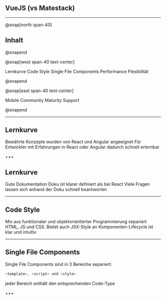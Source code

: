 ## VueJS (vs Matestack)

---

@snap[north span-40]
## Inhalt
@snapend

@snap[west span-40 text-center]

Lernkurve
Code Style
Single File Components
Performance
Flexibilität

@snapend

@snap[east span-40 text-center]

Mobile
Community
Maturity
Support

@snapend

---

## Lernkurve

Bewährte Konzepte wurden von React und Angular angeeignet
Für Entwickler mit Erfahrungen in React oder Angular dadurch schnell erlernbar

+++

## Lernkurve

Gute Dokumentation
Doku ist klarer definiert als bei React
Viele Fragen lassen sich anhand der Doku schnell beantworten

---
## Code Style

Mix aus funktionaler und objektorientierter Programmierung
separiert HTML, JS und CSS. 
Bietet auch JSX-Style an
Komponenten-Lifecycle ist klar und intuitiv

---
## Single File Components

Single File Components sind in 3 Bereiche separiert:
```javascript
<template>, <script> und <style>
```

jeder Bereich enthält den entsprechenden Code-Type

+++

### <template>
@snap[west span-40 text-center]
```pug
  <template lang="pug">
  #app
    template(v-for="item in items")
      v-img(:src='item.image', height='200px')
        .headline {{ item.count }} {{ item.headline }}
          span.grey--text {{ item.subHeadline }}
  </template>
```
@snapend

@snap[east span-40 text-center]
pug Templates analog zu slim
Two-Way Data Binding
@snapend

+++

### <script>
@snap[west span-40 text-center]
```javascript
<script>
export default {
  data: function () {
    return {
      post: { comments: []
      },
    }
  },
  components: {
  },
  created(){
  },
  methods: {
  }
}
</script>
```
@snapend

@snap[east span-40 text-center]


@snapend


+++

@snap[north span-40 text-center]
## <style>
@snapend

@snap[west span-40 text-center]
```
<style>
```
@snapend

@snap[east span-40 text-center]
Im Style der Komponente wird das CSS hinterlegt
durch ``` <style lang="scss"> ``` kann man  
@snapend

---

@snap[west span-40 text-center]
## Performance

Größe der Vue-Bibliothek: 31KB
@snapend

@snap[east span-40 text-center]
![Performance](assets/img/performance.png)
@snapend

---

## Flexibilität

Im Core sind die wichtigsten Bestandteile bereits integriert  
Darüber hinaus gibt es einige sinnvolle Erweiterungen

+++

### Vuex für das State-Management
Es gibt einen zentralen Store  
In diesem wird der Zustand der Anwendung gespeichert
```javascript
const store = new Vuex.Store({
  state: {
    count: 0
  },
  mutations: {
    increment (state) {
      state.count++
    }
  }
})
```
+++
### Vue Router für das URL-Management innerhalb der App

@snap[west span-40]
```javascript
import Posts from '../components/posts/index.vue'

export const routes = [
  { path: '/posts', component: Posts }
```
@snapend


@snap[east span-40]
```pug
  router-link(to="/posts")
    | Index
  router-view
```
Beim Klick auf Index wird dann die Komponente Posts in ``` router-view ``` gerendered
@snapend

+++
### Vue Server-Side Renderer
---

## Mobile

* es gibt mehrere Optionen um Native Apps mit Vue zu bauen. Es gibt jedoch keinen klaren Marktführer.
* NativeScript, Weex und Quasar sind da zu nennen
---
## Community

* Bei Stackoverflow gibt es ~37000 tags mit #vue (React: ~144.000)
* Es gibt ~15.500 npm Pakete bereit zum Installieren (React: ~41.000)
* Bei Github hat das Vue Repository ~142.000 Sterne (React: ~131.000)
* Die meisten Probleme werden bereits in der Dokumentation beantwortet

---
## Wie erwachsen ist VueJs

* Vue wurde im Feburar 2014 released
* Vue wird laut SimiliarTech von ~75.000 Domains verwendet (React: ~263.000)
* Vue wird unter anderem von folgenden Unternehmen verwendet:
  * 9GAG
  * Gitlab
  * Grammarly
  * Nintendo
---
## Support

* Vue ist eine unabhängige Bibliothek
* Das Vue-Team hat 23 Entwickler
* Die Vue Roadmap kann im Github-Repository eingesehen werden

---
## Zusammenfassung

---
## Pros

* Vue's Kernmodule (Vuex, Router, usw.) sind integriert und funktionieren sehr gut
* Schnelle Einarbeitung
* FEDs und BEDs können sich gut und schnell zurechtfinden

---
## Cons

* weniger Plugins und Tools als bei React oder Angular
* kleinere Community

---
## Single File Components

+++
Components können genutzt werden um gekapselte Funktionalitäten zu erstellen 

+++
Components können in andere Components geladen werden und verhalten sich wie Partials

+++
Mit Vue Router können Seitenaufrufe gehandelt werden

+++
```
router-view
```
ermöglicht es die Components zu rendern.
+++
Im route.js werden die Routes deklariert
```
export const routes = [
  { path: '/dashboard', component: Dashboard, children: [
    { path: '/dashboard/posts/index', component: Posts },
  ]},
];
```

+++
Die Child-Component Posts wird im Dashboard mit 
```
router-view
```
wiederum geladen
+++
Es kann mehrere Child-Components geben. Diese können wiederum Child-Components besitzen
+++
Um den State einer App handhaben zu können, wird Vuex genutzt
 
---